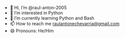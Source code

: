 - 👋 Hi, I’m @raul-anton-2005
- 👀 I’m interested in Python
- 🌱 I’m currently learning Python and Bash
- 📫 How to reach me raulantonechevarria@gmail.com
- 😄 Pronouns: He/Him

<!---
raul-anton-2005/raul-anton-2005 is a ✨ special ✨ repository because its `README.md` (this file) appears on your GitHub profile.
You can click the Preview link to take a look at your changes.
--->
